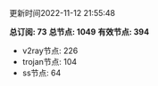 更新时间2022-11-12 21:55:48

**总订阅: 73**
**总节点: 1049**
**有效节点: 394**
- v2ray节点: 226
- trojan节点: 104
- ss节点: 64
